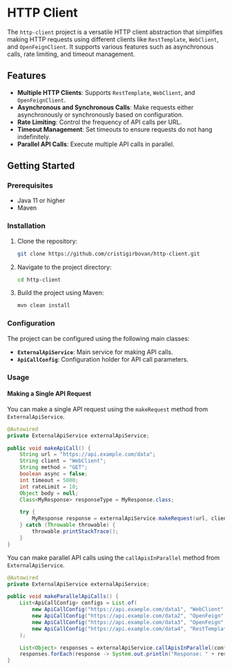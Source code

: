 # HTTP Client

The `http-client` project is a versatile HTTP client abstraction that simplifies making HTTP requests using different clients like `RestTemplate`, `WebClient`, and `OpenFeignClient`. It supports various features such as asynchronous calls, rate limiting, and timeout management.

## Features

- **Multiple HTTP Clients**: Supports `RestTemplate`, `WebClient`, and `OpenFeignClient`.
- **Asynchronous and Synchronous Calls**: Make requests either asynchronously or synchronously based on configuration.
- **Rate Limiting**: Control the frequency of API calls per URL.
- **Timeout Management**: Set timeouts to ensure requests do not hang indefinitely.
- **Parallel API Calls**: Execute multiple API calls in parallel.

## Getting Started

### Prerequisites

- Java 11 or higher
- Maven

### Installation

1. Clone the repository:
    ```sh
    git clone https://github.com/cristigirbovan/http-client.git
    ```
2. Navigate to the project directory:
    ```sh
    cd http-client
    ```
3. Build the project using Maven:
    ```sh
    mvn clean install
    ```

### Configuration

The project can be configured using the following main classes:

- **`ExternalApiService`**: Main service for making API calls.
- **`ApiCallConfig`**: Configuration holder for API call parameters.

### Usage

#### Making a Single API Request

You can make a single API request using the `makeRequest` method from `ExternalApiService`.

```java
@Autowired
private ExternalApiService externalApiService;

public void makeApiCall() {
    String url = "https://api.example.com/data";
    String client = "WebClient";
    String method = "GET";
    boolean async = false;
    int timeout = 5000;
    int rateLimit = 10;
    Object body = null;
    Class<MyResponse> responseType = MyResponse.class;

    try {
        MyResponse response = externalApiService.makeRequest(url, client, method, async, timeout, rateLimit, body, responseType);
    } catch (Throwable throwable) {
        throwable.printStackTrace();
    }
}

```
You can make parallel API calls using the `callApisInParallel` method from `ExternalApiService`.
```java
@Autowired
private ExternalApiService externalApiService;

public void makeParallelApiCalls() {
    List<ApiCallConfig> configs = List.of(
        new ApiCallConfig("https://api.example.com/data1", "WebClient", HttpMethod.GET, false, 5000, 10, null, MyResponse.class),
        new ApiCallConfig("https://api.example.com/data2", "OpenFeign", HttpMethod.POST, false, 5000, 10, new RequestBody(), MyResponse.class),
        new ApiCallConfig("https://api.example.com/data3", "OpenFeign", HttpMethod.POST, false, 5000, 10, new RequestBody(), MyResponse.class),
        new ApiCallConfig("https://api.example.com/data4", "RestTemplate", HttpMethod.POST, false, 5000, 10, new RequestBody(), MyResponse.class)
    );

    List<Object> responses = externalApiService.callApisInParallel(configs);
    responses.forEach(response -> System.out.println("Response: " + response));
}
```

